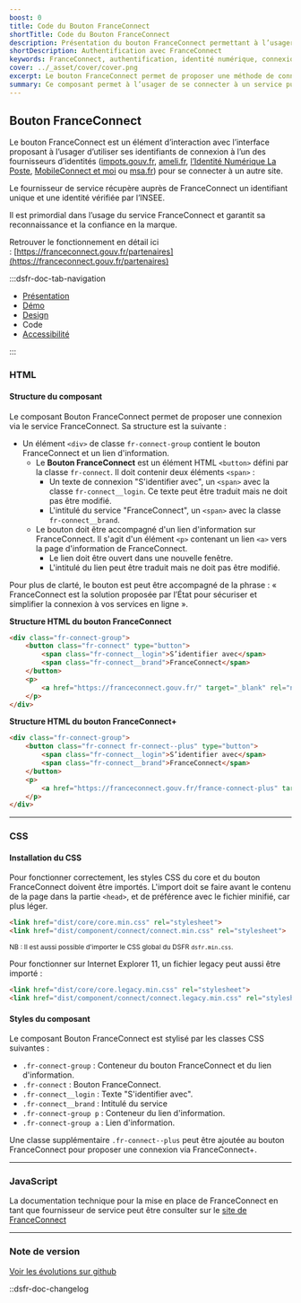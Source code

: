 ```yaml
---
boost: 0
title: Code du Bouton FranceConnect
shortTitle: Code du Bouton FranceConnect
description: Présentation du bouton FranceConnect permettant à l’usager de s’authentifier via un fournisseur d’identité officiel reconnu par l’État.
shortDescription: Authentification avec FranceConnect
keywords: FranceConnect, authentification, identité numérique, connexion, bouton, DSFR, sécurité, accessibilité
cover: ../_asset/cover/cover.png
excerpt: Le bouton FranceConnect permet de proposer une méthode de connexion sécurisée en utilisant l’identité numérique d’un fournisseur agréé. Il s’intègre dans les interfaces comme premier choix d’authentification.
summary: Ce composant permet à l’usager de se connecter à un service public en ligne via FranceConnect, solution officielle d’identification. Il garantit la fiabilité de l’identité transmise et s’intègre comme option d’authentification prioritaire. Le bouton suit des règles d’intégration strictes pour assurer sa clarté, éviter toute confusion avec d’autres services et maintenir la confiance dans la marque FranceConnect.
---
```


## Bouton FranceConnect

Le bouton FranceConnect est un élément d’interaction avec l’interface proposant à l’usager d’utiliser ses identifiants de connexion à l’un des fournisseurs d’identités ([impots.gouv.fr](http://impots.gouv.fr/), [ameli.fr](http://ameli.fr/), [l’Identité Numérique La Poste](https://lidentitenumerique.laposte.fr/), [MobileConnect et moi](https://www.yris.eu/fr/) ou [msa.fr](http://msa.fr/)) pour se connecter à un autre site.

Le fournisseur de service récupère auprès de FranceConnect un identifiant unique et une identité vérifiée par l’INSEE.

Il est primordial dans l’usage du service FranceConnect et garantit sa reconnaissance et la confiance en la marque.

Retrouver le fonctionnement en détail ici : [https://franceconnect.gouv.fr/partenaires](https://franceconnect.gouv.fr/partenaires)

:::dsfr-doc-tab-navigation

- [Présentation](../index.md)
- [Démo](../demo/index.md)
- [Design](../design/index.md)
- Code
- [Accessibilité](../accessibility/index.md)

:::

### HTML

#### Structure du composant

Le composant Bouton FranceConnect permet de proposer une connexion via le service FranceConnect. Sa structure est la suivante :

- Un élément `<div>` de classe `fr-connect-group` contient le bouton FranceConnect et un lien d'information.
  - Le **Bouton FranceConnect** est un élément HTML `<button>` défini par la classe `fr-connect`. Il doit contenir deux éléments `<span>` :
    - Un texte de connexion "S'identifier avec", un `<span>` avec la classe `fr-connect__login`. Ce texte peut être traduit mais ne doit pas être modifié.
    - L'intitulé du service "FranceConnect", un `<span>` avec la classe `fr-connect__brand`.
  - Le bouton doit être accompagné d'un lien d'information sur FranceConnect. Il s'agit d'un élément `<p>` contenant un lien `<a>` vers la page d'information de FranceConnect.
    - Le lien doit être ouvert dans une nouvelle fenêtre.
    - L'intitulé du lien peut être traduit mais ne doit pas être modifié.

Pour plus de clarté, le bouton est peut être accompagné de la phrase :
« FranceConnect est la solution proposée par l’État pour sécuriser et simplifier la connexion à vos services en ligne ».

**Structure HTML du bouton FranceConnect**

```HTML
<div class="fr-connect-group">
    <button class="fr-connect" type="button">
        <span class="fr-connect__login">S’identifier avec</span>
        <span class="fr-connect__brand">FranceConnect</span>
    </button>
    <p>
        <a href="https://franceconnect.gouv.fr/" target="_blank" rel="noopener" title="Qu’est-ce que FranceConnect ? - nouvelle fenêtre">Qu’est-ce que FranceConnect ?</a>
    </p>
</div>
```

**Structure HTML du bouton FranceConnect+**

```HTML
<div class="fr-connect-group">
    <button class="fr-connect fr-connect--plus" type="button">
        <span class="fr-connect__login">S’identifier avec</span>
        <span class="fr-connect__brand">FranceConnect</span>
    </button>
    <p>
        <a href="https://franceconnect.gouv.fr/france-connect-plus" target="_blank" rel="noopener" title="Qu’est-ce que FranceConnect+ ? - nouvelle fenêtre">Qu’est-ce que FranceConnect+ ?</a>
    </p>
</div>
```

---

### CSS

#### Installation du CSS

Pour fonctionner correctement, les styles CSS du core et du bouton FranceConnect doivent être importés.
L'import doit se faire avant le contenu de la page dans la partie `<head>`, et de préférence avec le fichier minifié, car plus léger.

```HTML
<link href="dist/core/core.min.css" rel="stylesheet">
<link href="dist/component/connect/connect.min.css" rel="stylesheet">
```

<small>NB : Il est aussi possible d'importer le CSS global du DSFR `dsfr.min.css`.</small>

Pour fonctionner sur Internet Explorer 11, un fichier legacy peut aussi être importé :

```HTML
<link href="dist/core/core.legacy.min.css" rel="stylesheet">
<link href="dist/component/connect/connect.legacy.min.css" rel="stylesheet">
```

#### Styles du composant

Le composant Bouton FranceConnect est stylisé par les classes CSS suivantes :

- `.fr-connect-group` : Conteneur du bouton FranceConnect et du lien d'information.
- `.fr-connect` : Bouton FranceConnect.
- `.fr-connect__login` : Texte "S'identifier avec".
- `.fr-connect__brand` : Intitulé du service
- `.fr-connect-group p` : Conteneur du lien d'information.
- `.fr-connect-group a` : Lien d'information.

Une classe supplémentaire `.fr-connect--plus` peut être ajoutée au bouton FranceConnect pour proposer une connexion via FranceConnect+.

---

### JavaScript

La documentation technique pour la mise en place de FranceConnect en tant que fournisseur de service peut être consulter sur le [site de FranceConnect](https://partenaires.franceconnect.gouv.fr/fcp/fournisseur-service)

---

### Note de version

[Voir les évolutions sur github](https://github.com/GouvernementFR/dsfr/pulls?q=is%3Apr+is%3Aclosed+is%3Amerged+connect+)

::dsfr-doc-changelog
